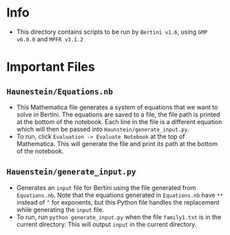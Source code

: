 # Info
- This directory contains scripts to be run by `Bertini v1.6`, using `GMP v6.0.0` and `MPFR v3.1.2`

# Important Files

## `Haunestein/Equations.nb`
 - This Mathematica file generates a system of equations that we want to solve in Bertini. The equations are saved to a file, the file path is printed at the bottom of the notebook. Each line in the file is a different equation which will then be passed into `Haunstein/generate_input.py`.
 - To run, click `Evaluation -> Evaluate Notebook` at the top of Mathematica. This will generate the file and print its path at the bottom of the notebook.

## `Hauenstein/generate_input.py`
 - Generates an `input` file for Bertini using the file generated from `Equations.nb`. Note that the equations generated in `Equations.nb` have `**` instead of `^` for exponents, but this Python file handles the replacement while generating the `input` file.
 - To run, run `python generate_input.py` when the file `family1.txt` is in the current directory. This will output `input` in the current directory.
